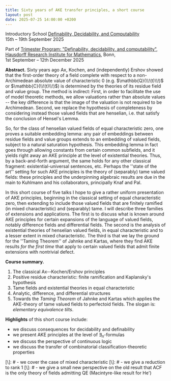 ```yaml
---
title: Sixty years of AKE transfer principles, a short course
layout: post
date: 2025-07-25 14:00:00 +0200
---
```

Introductory School
<a href="https://www.mathematics.uni-bonn.de/him/programs/future/him-trimester-program-definability-decidability-and-computability#School">Definability, Decidability, and Computability</a><br>
15th &ndash; 19th September 2025

Part of
<a href="https://www.mathematics.uni-bonn.de/him/programs/future/him-trimester-program-definability-decidability-and-computability">Trimester Program: "Definability, decidability, and computability"</a>,
[Hausdorff Research Institute for Mathematics](https://www.mathematics.uni-bonn.de/him),
Bonn,<br>
1st September &ndash; 12th December 2025

**Abstract.**
Sixty years ago Ax, Kochen, and (independently) Ershov showed that the first-order theory of a field complete with respect to a non-Archimedean absolute value of characteristic $0$
(e.g. $\mathbb{Q}(\\!(t)\\!)$ or $\mathbb{C}(\\!(t)\\!)$)
is determined by the theories of its residue field and value group.
The method is indirect:
First, in order to facilitate the use of model theoretic methods, we allow valuations rather than absolute values -- the key difference is that the image of the valuation is not required to be Archimedean.
Second, we replace the hypothesis of completeness by considering instead those valued fields that are henselian, i.e. that satisfy the conclusion of Hensel's Lemma.

So, for the class of henselian valued fields of equal characteristic zero, one proves a suitable embedding lemma:
any pair of embeddings between residue fields and value groups extends to an embedding of valued fields,
subject to a natural saturation hypothesis.
This embedding lemma in fact goes through allowing constants from certain common subfields,
and it yields right away an AKE principle at the level of existential theories.
Thus, by a back-and-forth argument, the same holds for any other classical fragment: existential-universal sentences, etc.
Perhaps the ''state of the art'' setting for such AKE principles is the theory of
(separably) tame valued fields:
these principles and the underpinning algebraic results are
due in the main to Kuhlmann and his collaborators, principally Knaf and Pal.

In this short course of five talks I hope to give a rather uniform presentation of AKE principles, beginning in the classical setting of equal characteristic zero, then extending to include those valued fields that are finitely ramified (in mixed characteristic) and (separably) tame.
I will describe three families of extensions and applications.
The first is to discuss what is known around AKE principles for certain expansions of the language of valued fields, notably difference fields and differential fields.
The second is the analysis of existential theories of henselian valued fields, in equal characteristic and to a lesser extent in mixed characteristic.
The third is that we lay the ground for the ''Taming Theorem'' of Jahnke and Kartas, where they find AKE results _for the first time_ that apply to certain valued fields that admit finite extensions with nontrivial defect.

**Course summary.**
1. The classical Ax--Kochen/Ershov principles
2. Positive residue characteristic: finite ramification and Kaplansky's hypothesis
3. Tame fields and existential theories in equal characteristic
4. Analytic, difference, and differential structures
5. Towards the _Taming Theorem_ of Jahnke and Kartas
which applies the AKE-theory of tame valued fields to perfectoid fields.
The slogan is: _elementary equivalence tilts_.

**Highlights** of this short course include:
- we discuss consequences for decidability and definability
- we present AKE principles at the level of $\exists_{n}$-formulas
- we discuss the perspective of continuous logic
- we discuss the transfer of combinatorial classification-theoretic properties

[\\]: # - we cover the case of mixed characteristic
[\\]: # - we give a reduction to rank $1$
[\\]: # - we give a small new perspective on the old result that ACF is the only theory of fields admitting QE (Macintyre-like result for He')
